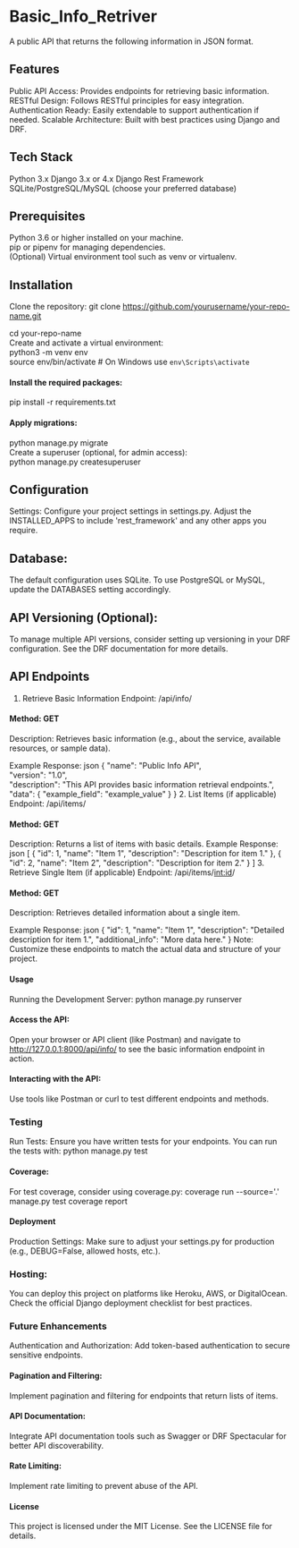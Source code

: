 # Basic_Info_Retriver
A public API that returns the following information in JSON format.
## Features
Public API Access: Provides endpoints for retrieving basic information.
RESTful Design: Follows RESTful principles for easy integration.
Authentication Ready: Easily extendable to support authentication if needed.
Scalable Architecture: Built with best practices using Django and DRF.
## Tech Stack
Python 3.x
Django 3.x or 4.x
Django Rest Framework
SQLite/PostgreSQL/MySQL (choose your preferred database)
## Prerequisites
Python 3.6 or higher installed on your machine.<br/>
pip or pipenv for managing dependencies.<br/>
(Optional) Virtual environment tool such as venv or virtualenv.
## Installation
Clone the repository:
git clone https://github.com/yourusername/your-repo-name.git<br/>

cd your-repo-name<br/>
Create and activate a virtual environment:<br/>
python3 -m venv env <br/>
source env/bin/activate  # On Windows use `env\Scripts\activate`<br/>

#### Install the required packages:
pip install -r requirements.txt
#### Apply migrations:
python manage.py migrate<br/>
Create a superuser (optional, for admin access):<br/>
python manage.py createsuperuser
## Configuration
Settings:
Configure your project settings in settings.py. Adjust the INSTALLED_APPS to include 'rest_framework' and any other apps you require.
## Database:
The default configuration uses SQLite. To use PostgreSQL or MySQL, update the DATABASES setting accordingly.

## API Versioning (Optional):
To manage multiple API versions, consider setting up versioning in your DRF configuration. See the DRF documentation for more details.

## API Endpoints
1. Retrieve Basic Information
Endpoint: /api/info/
#### Method: GET
Description: Retrieves basic information (e.g., about the service, available resources, or sample data).

Example Response:
json
{
  "name": "Public Info API",<br/>
  "version": "1.0",<br/>
  "description": "This API provides basic information retrieval endpoints.",<br/>
  "data": {
    "example_field": "example_value"
  }
}
2. List Items (if applicable)
Endpoint: /api/items/
#### Method: GET
Description: Returns a list of items with basic details.
Example Response:
json
[
  {
    "id": 1,
    "name": "Item 1",
    "description": "Description for item 1."
  },
  {
    "id": 2,
    "name": "Item 2",
    "description": "Description for item 2."
  }
]
3. Retrieve Single Item (if applicable)
Endpoint: /api/items/<int:id>/
#### Method: GET
Description: Retrieves detailed information about a single item.

Example Response:
json
{
  "id": 1,
  "name": "Item 1",
  "description": "Detailed description for item 1.",
  "additional_info": "More data here."
}
Note: Customize these endpoints to match the actual data and structure of your project.

#### Usage
Running the Development Server:
python manage.py runserver
#### Access the API:
Open your browser or API client (like Postman) and navigate to http://127.0.0.1:8000/api/info/ to see the basic information endpoint in action.

#### Interacting with the API:
Use tools like Postman or curl to test different endpoints and methods.
### Testing
Run Tests:
Ensure you have written tests for your endpoints. You can run the tests with:
python manage.py test
#### Coverage:
For test coverage, consider using coverage.py:
coverage run --source='.' manage.py test
coverage report
#### Deployment
Production Settings:
Make sure to adjust your settings.py for production (e.g., DEBUG=False, allowed hosts, etc.).
### Hosting:
You can deploy this project on platforms like Heroku, AWS, or DigitalOcean. Check the official Django deployment checklist for best practices.
### Future Enhancements
 Authentication and Authorization:
Add token-based authentication to secure sensitive endpoints.
#### Pagination and Filtering:
Implement pagination and filtering for endpoints that return lists of items.
#### API Documentation:
Integrate API documentation tools such as Swagger or DRF Spectacular for better API discoverability.
#### Rate Limiting:
Implement rate limiting to prevent abuse of the API.
#### License
This project is licensed under the MIT License. See the LICENSE file for details.

<!--Contact
 For any questions or issues, please open an issue on the GitHub repository or contact denzrich10@gmail.com.*/-->


